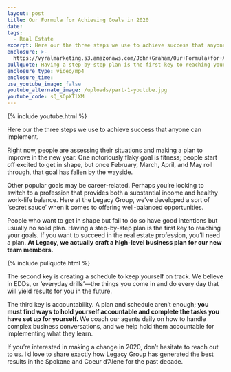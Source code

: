 ```yaml
---
layout: post
title: Our Formula for Achieving Goals in 2020
date:
tags:
  - Real Estate
excerpt: Here our the three steps we use to achieve success that anyone can implement
enclosure: >-
  https://vyralmarketing.s3.amazonaws.com/John+Graham/Our+Formula+for+Achieving+Goals+in+2020.mp4
pullquote: Having a step-by-step plan is the first key to reaching your goals.
enclosure_type: video/mp4
enclosure_time:
use_youtube_image: false
youtube_alternate_image: /uploads/part-1-youtube.jpg
youtube_code: sQ_sOpXTlXM
---
```


{% include youtube.html %}

Here our the three steps we use to achieve success that anyone can implement.

Right now, people are assessing their situations and making a plan to improve in the new year. One notoriously flaky goal is fitness; people start off excited to get in shape, but once February, March, April, and May roll through, that goal has fallen by the wayside.&nbsp;

Other popular goals may be career-related. Perhaps you’re looking to switch to a profession that provides both a substantial income and healthy work-life balance. Here at the Legacy Group, we’ve developed a sort of ‘secret sauce’ when it comes to offering well-balanced opportunities.&nbsp;

People who want to get in shape but fail to do so have good intentions but usually no solid plan. Having a step-by-step plan is the first key to reaching your goals. If you want to succeed in the real estate profession, you’ll need a plan. **At Legacy, we actually craft a high-level business plan for our new team members.&nbsp;**

{% include pullquote.html %}

The second key is creating a schedule to keep yourself on track. We believe in EDDs, or ‘everyday drills’—the things you come in and do every day that will yield results for you in the future.&nbsp;

The third key is accountability. A plan and schedule aren’t enough; **you must find ways to hold yourself accountable and complete the tasks you have set up for yourself.** We coach our agents daily on how to handle complex business conversations, and we help hold them accountable for implementing what they learn.&nbsp;

If you’re interested in making a change in 2020, don’t hesitate to reach out to us. I’d love to share exactly how Legacy Group has generated the best results in the Spokane and Coeur d’Alene for the past decade.